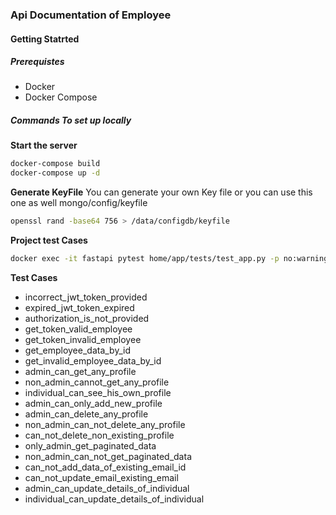 ### Api Documentation of Employee

#### Getting Statrted

##### Prerequistes 

* Docker
* Docker Compose

##### Commands To set up locally

**Start the server**

```bash
docker-compose build 
docker-compose up -d 
```
**Generate KeyFile**
 You can generate your own Key file or you can use this one as well mongo/config/keyfile

```bash
openssl rand -base64 756 > /data/configdb/keyfile
```
**Project test Cases**
```bash
docker exec -it fastapi pytest home/app/tests/test_app.py -p no:warnings -v
```

**Test Cases**

* incorrect_jwt_token_provided 
* expired_jwt_token_expired 
* authorization_is_not_provided 
* get_token_valid_employee 
* get_token_invalid_employee 
* get_employee_data_by_id 
* get_invalid_employee_data_by_id 
* admin_can_get_any_profile 
* non_admin_cannot_get_any_profile 
* individual_can_see_his_own_profile 
* admin_can_only_add_new_profile 
* admin_can_delete_any_profile 
* non_admin_can_not_delete_any_profile 
* can_not_delete_non_existing_profile 
* only_admin_get_paginated_data 
* non_admin_can_not_get_paginated_data 
* can_not_add_data_of_existing_email_id 
* can_not_update_email_existing_email 
* admin_can_update_details_of_individual 
* individual_can_update_details_of_individual